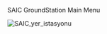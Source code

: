 SAIC GroundStation Main Menu

![SAIC_yer_istasyonu](https://user-images.githubusercontent.com/82609661/170579287-abffd8c9-410e-4aca-a42e-8f23f74a1af3.png)
